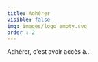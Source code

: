 ```yaml
---
title: Adhérer
visible: false
img: images/logo_empty.svg
order : 2
---
```

Adhérer, c'est avoir accès à...
